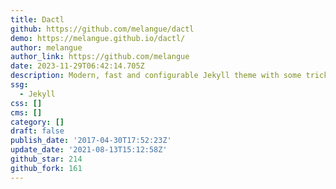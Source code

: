 ```yaml
---
title: Dactl
github: https://github.com/melangue/dactl
demo: https://melangue.github.io/dactl/
author: melangue
author_link: https://github.com/melangue
date: 2023-11-29T06:42:14.705Z
description: Modern, fast and configurable Jekyll theme with some tricks up it's sleeve.
ssg:
  - Jekyll
css: []
cms: []
category: []
draft: false
publish_date: '2017-04-30T17:52:23Z'
update_date: '2021-08-13T15:12:58Z'
github_star: 214
github_fork: 161
---
```

